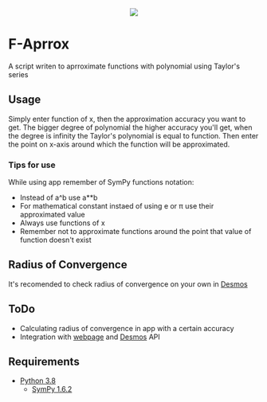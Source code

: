 <div style="text-align: center">
<img src="https://i.imgur.com/wWhD02P.png"/>
</div>

# F-Aprrox
A script writen to aprroximate functions with polynomial using Taylor's series

## Usage
Simply enter function of x, then the approximation accuracy you want to get. The bigger degree of polynomial the higher accuracy you'll get, when the degree is infinity the Taylor's polynomial is equal to function. Then enter the point on x-axis around which the function will be approximated.

### Tips for use
While using app remember of SymPy functions notation:
- Instead of a^b use a**b
- For mathematical constant instaed of using e or π use their approximated value
- Always use functions of x
- Remember not to approximate functions around the point that value of function doesn't exist

## Radius of Convergence
It's recomended to check radius of convergence on your own in [Desmos](https://www.desmos.com/calculator)

## ToDo
- Calculating radius of convergence in app with a certain accuracy 
- Integration with [webpage](https://ziobro.ml/) and [Desmos](https://www.desmos.com/calculator) API

## Requirements
- [Python 3.8](https://www.python.org/)
    - [SymPy 1.6.2](https://pypi.org/project/sympy/)
